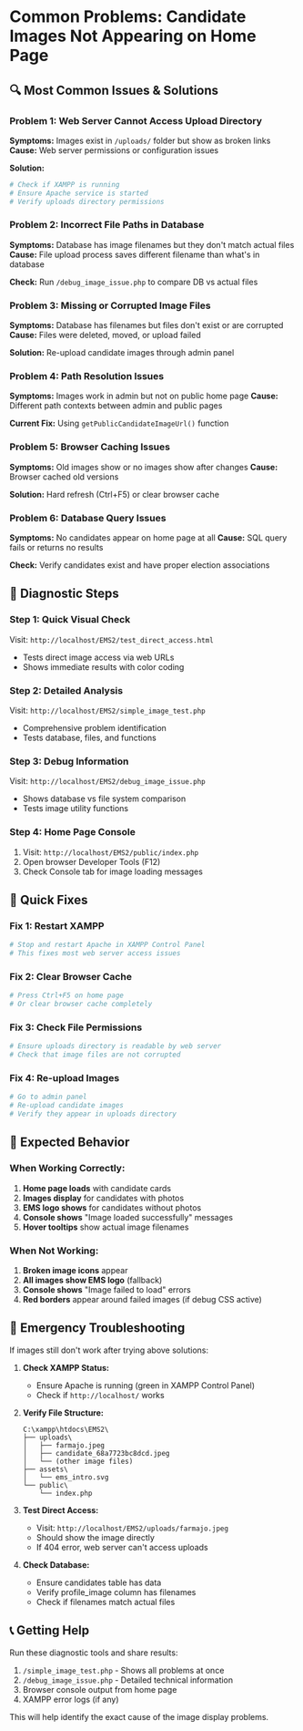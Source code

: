 # Common Problems: Candidate Images Not Appearing on Home Page

## 🔍 **Most Common Issues & Solutions**

### **Problem 1: Web Server Cannot Access Upload Directory**
**Symptoms:** Images exist in `/uploads/` folder but show as broken links
**Cause:** Web server permissions or configuration issues

**Solution:**
```bash
# Check if XAMPP is running
# Ensure Apache service is started
# Verify uploads directory permissions
```

### **Problem 2: Incorrect File Paths in Database**
**Symptoms:** Database has image filenames but they don't match actual files
**Cause:** File upload process saves different filename than what's in database

**Check:** Run `/debug_image_issue.php` to compare DB vs actual files

### **Problem 3: Missing or Corrupted Image Files**
**Symptoms:** Database has filenames but files don't exist or are corrupted
**Cause:** Files were deleted, moved, or upload failed

**Solution:** Re-upload candidate images through admin panel

### **Problem 4: Path Resolution Issues**
**Symptoms:** Images work in admin but not on public home page
**Cause:** Different path contexts between admin and public pages

**Current Fix:** Using `getPublicCandidateImageUrl()` function

### **Problem 5: Browser Caching Issues**
**Symptoms:** Old images show or no images show after changes
**Cause:** Browser cached old versions

**Solution:** Hard refresh (Ctrl+F5) or clear browser cache

### **Problem 6: Database Query Issues**
**Symptoms:** No candidates appear on home page at all
**Cause:** SQL query fails or returns no results

**Check:** Verify candidates exist and have proper election associations

## 🧪 **Diagnostic Steps**

### **Step 1: Quick Visual Check**
Visit: `http://localhost/EMS2/test_direct_access.html`
- Tests direct image access via web URLs
- Shows immediate results with color coding

### **Step 2: Detailed Analysis**
Visit: `http://localhost/EMS2/simple_image_test.php`
- Comprehensive problem identification
- Tests database, files, and functions

### **Step 3: Debug Information**
Visit: `http://localhost/EMS2/debug_image_issue.php`
- Shows database vs file system comparison
- Tests image utility functions

### **Step 4: Home Page Console**
1. Visit: `http://localhost/EMS2/public/index.php`
2. Open browser Developer Tools (F12)
3. Check Console tab for image loading messages

## 🔧 **Quick Fixes**

### **Fix 1: Restart XAMPP**
```bash
# Stop and restart Apache in XAMPP Control Panel
# This fixes most web server access issues
```

### **Fix 2: Clear Browser Cache**
```bash
# Press Ctrl+F5 on home page
# Or clear browser cache completely
```

### **Fix 3: Check File Permissions**
```bash
# Ensure uploads directory is readable by web server
# Check that image files are not corrupted
```

### **Fix 4: Re-upload Images**
```bash
# Go to admin panel
# Re-upload candidate images
# Verify they appear in uploads directory
```

## 🎯 **Expected Behavior**

### **When Working Correctly:**
1. **Home page loads** with candidate cards
2. **Images display** for candidates with photos
3. **EMS logo shows** for candidates without photos
4. **Console shows** "Image loaded successfully" messages
5. **Hover tooltips** show actual image filenames

### **When Not Working:**
1. **Broken image icons** appear
2. **All images show EMS logo** (fallback)
3. **Console shows** "Image failed to load" errors
4. **Red borders** appear around failed images (if debug CSS active)

## 🚨 **Emergency Troubleshooting**

If images still don't work after trying above solutions:

1. **Check XAMPP Status:**
   - Ensure Apache is running (green in XAMPP Control Panel)
   - Check if `http://localhost/` works

2. **Verify File Structure:**
   ```
   C:\xampp\htdocs\EMS2\
   ├── uploads\
   │   ├── farmajo.jpeg
   │   ├── candidate_68a7723bc8dcd.jpeg
   │   └── (other image files)
   ├── assets\
   │   └── ems_intro.svg
   └── public\
       └── index.php
   ```

3. **Test Direct Access:**
   - Visit: `http://localhost/EMS2/uploads/farmajo.jpeg`
   - Should show the image directly
   - If 404 error, web server can't access uploads

4. **Check Database:**
   - Ensure candidates table has data
   - Verify profile_image column has filenames
   - Check if filenames match actual files

## 📞 **Getting Help**

Run these diagnostic tools and share results:
1. `/simple_image_test.php` - Shows all problems at once
2. `/debug_image_issue.php` - Detailed technical information
3. Browser console output from home page
4. XAMPP error logs (if any)

This will help identify the exact cause of the image display problems.